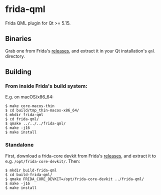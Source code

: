 # frida-qml

Frida QML plugin for Qt >= 5.15.

## Binaries

Grab one from Frida's [releases][], and extract it in your Qt installation's
`qml` directory.

## Building

### From inside Frida's build system:

E.g. on macOS/x86_64:

    $ make core-macos-thin
    $ cd build/tmp_thin-macos-x86_64/
    $ mkdir frida-qml
    $ cd frida-qml/
    $ qmake ../../../frida-qml/
    $ make -j16
    $ make install

### Standalone

First, download a frida-core devkit from Frida's [releases][], and extract it to
e.g. `/opt/frida-core-devkit/`. Then:

    $ mkdir build-frida-qml
    $ cd build-frida-qml/
    $ qmake FRIDA_CORE_DEVKIT=/opt/frida-core-devkit ../frida-qml/
    $ make -j16
    $ make install


[releases]: https://github.com/frida/frida/releases
